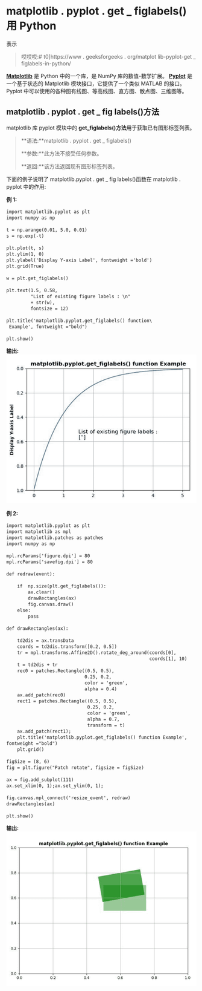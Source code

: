 # matplotlib . pyplot . get _ figlabels()用 Python

表示

> 哎哎哎:# t0]https://www . geeksforgeeks . org/matplot lib-pyplot-get _ figlabels-in-python/

**[Matplotlib](https://www.geeksforgeeks.org/python-introduction-matplotlib/)** 是 Python 中的一个库，是 NumPy 库的数值-数学扩展。 **[Pyplot](https://www.geeksforgeeks.org/pyplot-in-matplotlib/)** 是一个基于状态的 Matplotlib 模块接口，它提供了一个类似 MATLAB 的接口。Pyplot 中可以使用的各种图有线图、等高线图、直方图、散点图、三维图等。

## matplotlib . pyplot . get _ fig labels()方法

matplotlib 库 pyplot 模块中的 **get_figlabels()方法**用于获取已有图形标签列表。

> **语法:**matplotlib . pyplot . get _ figlabels()
> 
> **参数:**此方法不接受任何参数。
> 
> **返回:**该方法返回现有图形标签列表。

下面的例子说明了 matplotlib.pyplot . get _ fig labels()函数在 matplotlib . pyplot 中的作用:

**例 1:**

```
import matplotlib.pyplot as plt
import numpy as np

t = np.arange(0.01, 5.0, 0.01)
s = np.exp(-t)

plt.plot(t, s)
plt.ylim(1, 0)
plt.ylabel('Display Y-axis Label', fontweight ='bold')
plt.grid(True)

w = plt.get_figlabels()

plt.text(1.5, 0.58,
         "List of existing figure labels : \n"
         + str(w),
         fontsize = 12)

plt.title('matplotlib.pyplot.get_figlabels() function\
 Example', fontweight ="bold") 

plt.show()
```

**输出:**
![](img/a2a2e1b8c2304cc794178de2b4524556.png)

**例 2:**

```
import matplotlib.pyplot as plt
import matplotlib as mpl
import matplotlib.patches as patches
import numpy as np

mpl.rcParams['figure.dpi'] = 80
mpl.rcParams['savefig.dpi'] = 80 

def redraw(event):

    if  np.size(plt.get_figlabels()):
        ax.clear()
        drawRectangles(ax)
        fig.canvas.draw()
    else:
        pass

def drawRectangles(ax):

    td2dis = ax.transData
    coords = td2dis.transform([0.2, 0.5])
    tr = mpl.transforms.Affine2D().rotate_deg_around(coords[0],
                                                     coords[1], 10)
    t = td2dis + tr
    rec0 = patches.Rectangle((0.5, 0.5),
                             0.25, 0.2, 
                             color = 'green', 
                             alpha = 0.4)
    ax.add_patch(rec0)
    rect1 = patches.Rectangle((0.5, 0.5),
                              0.25, 0.2,
                              color = 'green',
                              alpha = 0.7,
                              transform = t)
    ax.add_patch(rect1);
    plt.title('matplotlib.pyplot.get_figlabels() function Example', fontweight ="bold")
    plt.grid()

figSize = (8, 6)
fig = plt.figure("Patch rotate", figsize = figSize)

ax = fig.add_subplot(111)
ax.set_xlim(0, 1);ax.set_ylim(0, 1);

fig.canvas.mpl_connect('resize_event', redraw)
drawRectangles(ax) 

plt.show()
```

**输出:**
![](img/c7b741afb9755df04ba8e21b9656a2e0.png)